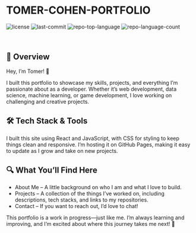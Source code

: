 <p align="left"><h1 align="left">TOMER-COHEN-PORTFOLIO</h1></p>
<p align="left">
</p>
<p align="left">
	<img src="https://img.shields.io/github/license/Specril/tomer-cohen-portfolio?style=default&logo=opensourceinitiative&logoColor=white&color=8f00ff" alt="license">
	<img src="https://img.shields.io/github/last-commit/Specril/tomer-cohen-portfolio?style=default&logo=git&logoColor=white&color=8f00ff" alt="last-commit">
	<img src="https://img.shields.io/github/languages/top/Specril/tomer-cohen-portfolio?style=default&color=8f00ff" alt="repo-top-language">
	<img src="https://img.shields.io/github/languages/count/Specril/tomer-cohen-portfolio?style=default&color=8f00ff" alt="repo-language-count">
</p>
<br>

## 📌 Overview
Hey, I’m Tomer! 👋

I built this portfolio to showcase my skills, projects, and everything I’m passionate about as a developer. Whether it’s web development, data science, machine learning, or game development, I love working on challenging and creative projects.

## 🛠️ Tech Stack & Tools
I built this site using React and JavaScript, with CSS for styling to keep things clean and responsive. I’m hosting it on GitHub Pages, making it easy to update as I grow and take on new projects.

## 🔍 What You’ll Find Here
* About Me – A little background on who I am and what I love to build.
* Projects – A collection of the things I’ve worked on, including descriptions, tech stacks, and links to my repositories.
* Contact – If you want to reach out, I’d love to chat!

This portfolio is a work in progress—just like me. I’m always learning and improving, and I’m excited about where this journey takes me next! 🚀
